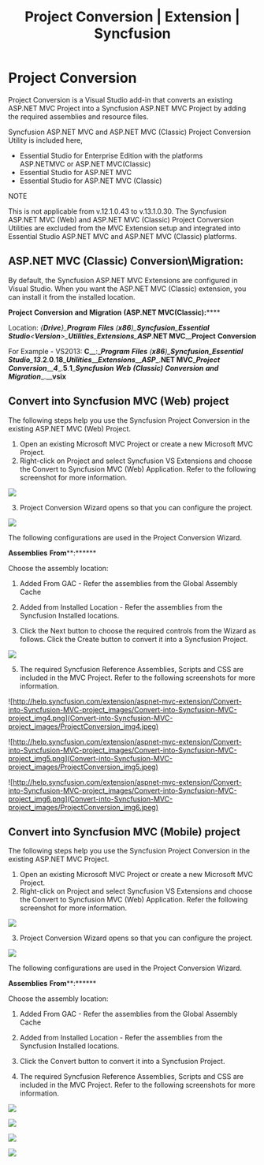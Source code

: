 ﻿---
layout: post
title: Project Conversion | Extension | Syncfusion
description: Project Conversion
platform: extension
control: Syncfusion Extensions
documentation: ug
---

# Project Conversion

Project Conversion is a Visual Studio add-in that converts an existing ASP.NET MVC Project into a Syncfusion ASP.NET MVC Project by adding the required assemblies and resource files.

Syncfusion ASP.NET MVC and ASP.NET MVC (Classic) Project Conversion Utility is included here,

* Essential Studio for Enterprise Edition with the platforms ASP.NETMVC or ASP.NET MVC(Classic)
* Essential Studio for ASP.NET MVC
* Essential Studio for ASP.NET MVC (Classic)

NOTE

This is not applicable from v.12.1.0.43 to v.13.1.0.30. The Syncfusion ASP.NET MVC (Web) and ASP.NET MVC (Classic) Project Conversion Utilities are excluded from the MVC Extension setup and integrated into Essential Studio ASP.NET MVC and ASP.NET MVC (Classic) platforms.

## ASP.NET MVC (Classic) Conversion\Migration:

By default, the Syncfusion ASP.NET MVC Extensions are configured in Visual Studio. When you want the ASP.NET MVC (Classic) extension, you can install it from the installed location.

**Project** **Conversion** **and** **Migration** **(****ASP****.****NET** **MVC****(****Classic****):******

Location: __{____Drive____}\____Program__ __Files__ __(____x86____)\____Syncfusion____\____Essential__ __Studio____\<____Version____>\____Utilities____\____Extensions____\____ASP____.____NET__ __MVC____\____Project__ __Conversion__

For Example - VS2013: __C____:\____Program__ __Files__ __(____x86____)\____Syncfusion____\____Essential__ __Studio____\____13____.____2____.____0____.____18____\____Utilities____\____Extensions____\____ASP____.____NET__ __MVC____\____Project__ __Conversion____\____4____.____5____.____1____\____Syncfusion__ __Web__ __(____Classic____)__ __Conversion__ __and__ __Migration____.____vsix__

## Convert into Syncfusion MVC (Web) project

The following steps help you use the Syncfusion Project Conversion in the existing ASP.NET MVC (Web) Project.

1. Open an existing Microsoft MVC Project or create a new Microsoft MVC Project.
2. Right-click on Project and select Syncfusion VS Extensions and choose the Convert to Syncfusion MVC (Web) Application. Refer to the following screenshot for more information.

![](Convert-into-Syncfusion-MVC-project_images/ProjectConversion_img1.jpeg)


3. Project Conversion Wizard opens so that you can configure the project.

![](Convert-into-Syncfusion-MVC-project_images/ProjectConversion_img2.jpeg)


The following configurations are used in the Project Conversion Wizard.

**Assemblies** **From****:******

Choose the assembly location:

1. Added From GAC - Refer the assemblies from the Global Assembly Cache
2. Added from Installed Location - Refer the assemblies from the Syncfusion Installed locations.

4. Click the Next button to choose the required controls from the Wizard as follows. Click the Create button to convert it into a Syncfusion Project.

![](Convert-into-Syncfusion-MVC-project_images/ProjectConversion_img3.jpeg)


5. The required Syncfusion Reference Assemblies, Scripts and CSS are included in the MVC Project. Refer to the following screenshots for more information.

![http://help.syncfusion.com/extension/aspnet-mvc-extension/Convert-into-Syncfusion-MVC-project_images/Convert-into-Syncfusion-MVC-project_img4.png](Convert-into-Syncfusion-MVC-project_images/ProjectConversion_img4.jpeg)


![http://help.syncfusion.com/extension/aspnet-mvc-extension/Convert-into-Syncfusion-MVC-project_images/Convert-into-Syncfusion-MVC-project_img5.png](Convert-into-Syncfusion-MVC-project_images/ProjectConversion_img5.jpeg)


![http://help.syncfusion.com/extension/aspnet-mvc-extension/Convert-into-Syncfusion-MVC-project_images/Convert-into-Syncfusion-MVC-project_img6.png](Convert-into-Syncfusion-MVC-project_images/ProjectConversion_img6.jpeg)


## Convert into Syncfusion MVC (Mobile) project

The following steps help you use the Syncfusion Project Conversion in the existing ASP.NET MVC Project.

1. Open an existing Microsoft MVC Project or create a new Microsoft MVC Project.
2. Right-click on Project and select Syncfusion VS Extensions and choose the Convert to Syncfusion MVC (Web) Application. Refer the following screenshot for more information.

![](Convert-into-Syncfusion-MVC-project_images/ProjectConversion_img7.jpeg)


3. Project Conversion Wizard opens so that you can configure the project.

![](Convert-into-Syncfusion-MVC-project_images/ProjectConversion_img8.jpeg)


The following configurations are used in the Project Conversion Wizard.

**Assemblies** **From****:******

Choose the assembly location:

1. Added From GAC - Refer the assemblies from the Global Assembly Cache
2. Added from Installed Location - Refer the assemblies from the Syncfusion Installed locations.
4. Click the Convert button to convert it into a Syncfusion Project.

5. The required Syncfusion Reference Assemblies, Scripts and CSS are included in the MVC Project. Refer to the following screenshots for more information.

![](Convert-into-Syncfusion-MVC-project_images/ProjectConversion_img9.jpeg)


![](Convert-into-Syncfusion-MVC-project_images/ProjectConversion_img10.jpeg)


![](Convert-into-Syncfusion-MVC-project_images/ProjectConversion_img11.jpeg)


![](Convert-into-Syncfusion-MVC-project_images/ProjectConversion_img12.jpeg)


